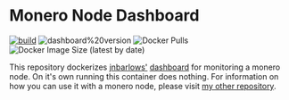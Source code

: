 # Monero Node Dashboard
[![build](https://github.com/hvalev/monero-dashboard/actions/workflows/build.yml/badge.svg)](https://github.com/hvalev/monero-dashboard/actions/workflows/build.yml)
![dashboard%20version](https://img.shields.io/badge/dashboard%20version-1.1.0-green)
![Docker Pulls](https://img.shields.io/docker/pulls/hvalev/monero-dashboard)
![Docker Image Size (latest by date)](https://img.shields.io/docker/image-size/hvalev/monero-dashboard)

This repository dockerizes [jnbarlows'](https://github.com/jnbarlow) [dashboard](https://github.com/jnbarlow/monero-dashboard) for monitoring a monero node. On it's own running this container does nothing. For information on how you can use it with a monero node, please visit [my other repository](https://github.com/hvalev/monero-node).
